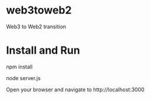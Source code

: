 # web3toweb2
Web3 to Web2 transition

# Install and Run
npm install

node server.js

Open your browser and navigate to http://localhost:3000

